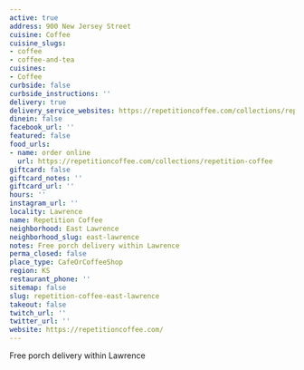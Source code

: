 ```yaml
---
active: true
address: 900 New Jersey Street
cuisine: Coffee
cuisine_slugs:
- coffee
- coffee-and-tea
cuisines:
- Coffee
curbside: false
curbside_instructions: ''
delivery: true
delivery_service_websites: https://repetitioncoffee.com/collections/repetition-coffee
dinein: false
facebook_url: ''
featured: false
food_urls:
- name: order online
  url: https://repetitioncoffee.com/collections/repetition-coffee
giftcard: false
giftcard_notes: ''
giftcard_url: ''
hours: ''
instagram_url: ''
locality: Lawrence
name: Repetition Coffee
neighborhood: East Lawrence
neighborhood_slug: east-lawrence
notes: Free porch delivery within Lawrence
perma_closed: false
place_type: CafeOrCoffeeShop
region: KS
restaurant_phone: ''
sitemap: false
slug: repetition-coffee-east-lawrence
takeout: false
twitch_url: ''
twitter_url: ''
website: https://repetitioncoffee.com/
---
```


Free porch delivery within Lawrence